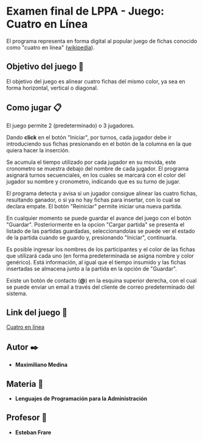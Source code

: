 # Examen final de LPPA - Juego: Cuatro en Línea

El programa representa en forma digital al popular juego de fichas conocido como "cuatro en línea" ([wikipedia](https://es.wikipedia.org/wiki/Conecta_4)).

## Objetivo del juego 🚀

El objetivo del juego es alinear cuatro fichas del mismo color, ya sea en forma horizontal, vertical o diagonal.

## Como jugar 📋

El juego permite 2 (predeterminado) o 3 jugadores.

Dando **click** en el botón "Iniciar", por turnos, cada jugador debe ir introduciendo sus fichas presionando en el botón de la columna en la que quiera hacer la inserción.

Se acumula el tiempo utilizado por cada jugador en su movida, este cronometro se muestra debajo del nombre de cada jugador.
El programa asignará turnos secuenciales, en los cuales se marcará con el color del jugador su nombre y cronometro, indicando que es su turno de jugar.

El programa detecta y avisa si un jugador consigue alinear las cuatro fichas, resultando ganador, o si ya no hay fichas para insertar, con lo cual se declara empate. El botón "Reiniciar" permite iniciar una nueva partida.

En cualquier momento se puede guardar el avance del juego con el botón "Guardar". Posteriormente en la opcion "Cargar partida" se presenta el listado de las partidas guardadas, seleccionandolas se puede ver el estado de la partida cuando se guardo y, presionando "Iniciar", continuarla.

Es posible ingresar los nombres de los participantes y el color de las fichas que utilizará cada uno (en forma predeterminada se asigna nombre y color genérico). Está información, al igual que el tiempo insumido y las fichas insertadas se almacena junto a la partida en la opción de "Guardar".

Existe un botón de contacto (**@**) en la esquina superior derecha, con el cual se puede enviar un email a través del cliente de correo predeterminado del sistema.

## Link del juego 📌

[Cuatro en línea](https://maximedina.github.io/Practica-LPPA/cuatro_en_linea/)

## Autor ✒️

* **Maximiliano Medina**

## Materia 📄

* **Lenguajes de Programación para la Administración**

## Profesor 📄

* **Esteban Frare**